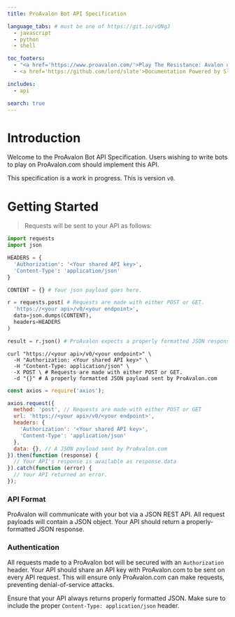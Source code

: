 ```yaml
---
title: ProAvalon Bot API Specification

language_tabs: # must be one of https://git.io/vQNgJ
  - javascript
  - python
  - shell

toc_footers:
  - "<a href='https://www.proavalon.com/'>Play The Resistance: Avalon online</a>"
  - <a href='https://github.com/lord/slate'>Documentation Powered by Slate</a>

includes:
  - api

search: true
---
```


# Introduction

Welcome to the ProAvalon Bot API Specification. Users wishing to write bots to play on ProAvalon.com should implement this API.

This specification is a work in progress. This is version `v0`.

# Getting Started

> Requests will be sent to your API as follows:

```python
import requests
import json

HEADERS = {
  'Authorization': '<Your shared API key>',
  'Content-Type': 'application/json'
}

CONTENT = {} # Your json payload goes here.

r = requests.post( # Requests are made with either POST or GET.
  'https://<your api>/v0/<your endpoint>',
  data=json.dumps(CONTENT),
  headers=HEADERS
)

result = r.json() # ProAvalon expects a properly formatted JSON response.
```

```shell
curl "https://<your api>/v0/<your endpoint>" \
  -H "Authorization: <Your shared API key>" \
  -H "Content-Type: application/json" \
  -X POST \ # Requests are made with either POST or GET.
  -d "{}" # A properly formatted JSON payload sent by ProAvalon.com
```

```javascript
const axios = require('axios');

axios.request({ 
  method: 'post', // Requests are made with either POST or GET
  url: 'https://<your api>/v0/<your endpoint>',
  headers: {
    'Authorization': '<Your shared API key>',
    'Content-Type': 'application/json'
  }, 
  data: {}, // A JSON payload sent by ProAvalon.com
}).then(function (response) {
  // Your API's response is available as response.data
}).catch(function (error) {
  // Your API returned an error.
});
```

### API Format

ProAvalon will communicate with your bot via a JSON REST API. All request payloads will contain a JSON object. Your API should return a properly-formatted JSON response.

### Authentication

All requests made to a ProAvalon bot will be secured with an `Authorization` header. Your API should share an API key with ProAvalon.com to be sent on every API request. This will ensure only ProAvalon.com can make requests, preventing denial-of-service attacks.

<aside class="notice">
Ensure that your API always returns properly formatted JSON. Make sure to include the proper <code>Content-Type: application/json</code> header.
</aside>
